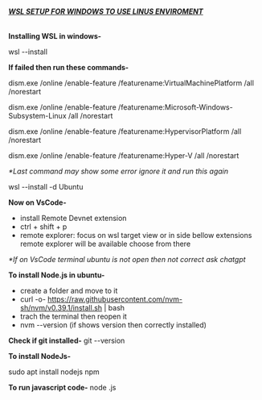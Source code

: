 ###### [***WSL SETUP FOR WINDOWS TO USE LINUS ENVIROMENT***](https://learn.microsoft.com/en-us/windows/wsl/install)



**Installing WSL in windows-**

wsl --install



**If failed then run these commands-**

dism.exe /online /enable-feature /featurename:VirtualMachinePlatform /all /norestart

dism.exe /online /enable-feature /featurename:Microsoft-Windows-Subsystem-Linux /all /norestart

dism.exe /online /enable-feature /featurename:HypervisorPlatform /all /norestart

dism.exe /online /enable-feature /featurename:Hyper-V /all /norestart



*\*Last command may show some error ignore it and run this again*

wsl --install -d Ubuntu





**Now on VsCode-**

* install Remote Devnet extension
* ctrl + shift + p
* remote explorer: focus on wsl target view or in side bellow extensions remote explorer will be available choose from there



*\*If on VsCode terminal ubuntu is not open then not correct ask chatgpt*



**To install Node.js in ubuntu-**

* create a folder and move to it
* curl  -o- https://raw.githubusercontent.com/nvm-sh/nvm/v0.39.1/install.sh | bash
* trach the terminal then reopen it
* nvm --version (if shows version then correctly installed)



**Check if git installed-**
git --version



**To install NodeJs-**

sudo apt install nodejs npm



**To run javascript code-**
node <filename>.js

